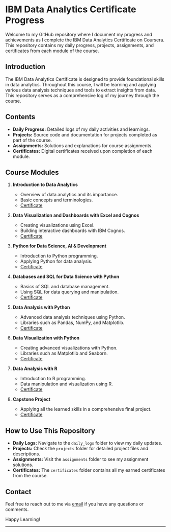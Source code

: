 # IBM Data Analytics Certificate Progress

Welcome to my GitHub repository where I document my progress and achievements as I complete the IBM Data Analytics Certificate on Coursera. This repository contains my daily progress, projects, assignments, and certificates from each module of the course.

## Introduction

The IBM Data Analytics Certificate is designed to provide foundational skills in data analytics. Throughout this course, I will be learning and applying various data analysis techniques and tools to extract insights from data. This repository serves as a comprehensive log of my journey through the course.

## Contents

- **Daily Progress:** Detailed logs of my daily activities and learnings.
- **Projects:** Source code and documentation for projects completed as part of the course.
- **Assignments:** Solutions and explanations for course assignments.
- **Certificates:** Digital certificates received upon completion of each module.

## Course Modules

1. **Introduction to Data Analytics**
   - Overview of data analytics and its importance.
   - Basic concepts and terminologies.
   - [Certificate](https://coursera.org/share/7ecd3b3e85fce8f9103aa6e684ddb496)

2. **Data Visualization and Dashboards with Excel and Cognos**
   - Creating visualizations using Excel.
   - Building interactive dashboards with IBM Cognos.
   - [Certificate](https://coursera.org/share/e441d4efe7d1bfb9cd205c8bbff7bbff)

3. **Python for Data Science, AI & Development**
   - Introduction to Python programming.
   - Applying Python for data analysis.
   - [Certificate](https://coursera.org/share/0e016a986fc1fad3c0a97dbe4ded95a6)

4. **Databases and SQL for Data Science with Python**
   - Basics of SQL and database management.
   - Using SQL for data querying and manipulation.
   - [Certificate](link_to_certificate)

5. **Data Analysis with Python**
   - Advanced data analysis techniques using Python.
   - Libraries such as Pandas, NumPy, and Matplotlib.
   - [Certificate](link_to_certificate)

6. **Data Visualization with Python**
   - Creating advanced visualizations with Python.
   - Libraries such as Matplotlib and Seaborn.
   - [Certificate](link_to_certificate)

7. **Data Analysis with R**
   - Introduction to R programming.
   - Data manipulation and visualization using R.
   - [Certificate](link_to_certificate)

8. **Capstone Project**
   - Applying all the learned skills in a comprehensive final project.
   - [Certificate](link_to_certificate)

## How to Use This Repository

- **Daily Logs:** Navigate to the `daily_logs` folder to view my daily updates.
- **Projects:** Check the `projects` folder for detailed project files and descriptions.
- **Assignments:** Visit the `assignments` folder to see my assignment solutions.
- **Certificates:** The `certificates` folder contains all my earned certificates from the course.

## Contact

Feel free to reach out to me via [email](mailto:a.kozhamuratova@kbtu.kz) if you have any questions or comments.

Happy Learning!

---

